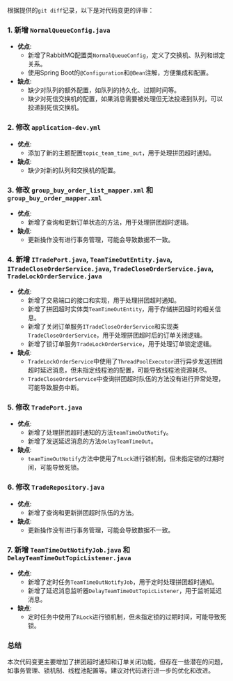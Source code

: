 根据提供的`git diff`记录，以下是对代码变更的评审：

### 1. 新增 `NormalQueueConfig.java`
- **优点**:
  - 新增了RabbitMQ配置类`NormalQueueConfig`，定义了交换机、队列和绑定关系。
  - 使用Spring Boot的`@Configuration`和`@Bean`注解，方便集成和配置。
- **缺点**:
  - 缺少对队列的额外配置，如队列的持久化、过期时间等。
  - 缺少对死信交换机的配置，如果消息需要被处理但无法投递到队列，可以投递到死信交换机。

### 2. 修改 `application-dev.yml`
- **优点**:
  - 添加了新的主题配置`topic_team_time_out`，用于处理拼团超时通知。
- **缺点**:
  - 缺少对新的队列和交换机的配置。

### 3. 修改 `group_buy_order_list_mapper.xml` 和 `group_buy_order_mapper.xml`
- **优点**:
  - 新增了查询和更新订单状态的方法，用于处理拼团超时逻辑。
- **缺点**:
  - 更新操作没有进行事务管理，可能会导致数据不一致。

### 4. 新增 `ITradePort.java`, `TeamTimeOutEntity.java`, `ITradeCloseOrderService.java`, `TradeCloseOrderService.java`, `TradeLockOrderService.java`
- **优点**:
  - 新增了交易端口的接口和实现，用于处理拼团超时通知。
  - 新增了拼团超时实体类`TeamTimeOutEntity`，用于存储拼团超时的相关信息。
  - 新增了关闭订单服务`ITradeCloseOrderService`和实现类`TradeCloseOrderService`，用于处理拼团超时后的订单关闭逻辑。
  - 新增了锁订单服务`TradeLockOrderService`，用于处理订单锁定逻辑。
- **缺点**:
  - `TradeLockOrderService`中使用了`ThreadPoolExecutor`进行异步发送拼团超时延迟消息，但未指定线程池的配置，可能导致线程池资源耗尽。
  - `TradeCloseOrderService`中查询拼团超时队伍的方法没有进行异常处理，可能导致服务中断。

### 5. 修改 `TradePort.java`
- **优点**:
  - 新增了处理拼团超时通知的方法`teamTimeOutNotify`。
  - 新增了发送延迟消息的方法`delayTeamTimeOut`。
- **缺点**:
  - `teamTimeOutNotify`方法中使用了`RLock`进行锁机制，但未指定锁的过期时间，可能导致死锁。

### 6. 修改 `TradeRepository.java`
- **优点**:
  - 新增了查询和更新拼团超时队伍的方法。
- **缺点**:
  - 更新操作没有进行事务管理，可能会导致数据不一致。

### 7. 新增 `TeamTimeOutNotifyJob.java` 和 `DelayTeamTimeOutTopicListener.java`
- **优点**:
  - 新增了定时任务`TeamTimeOutNotifyJob`，用于定时处理拼团超时通知。
  - 新增了延迟消息监听器`DelayTeamTimeOutTopicListener`，用于监听延迟消息。
- **缺点**:
  - 定时任务中使用了`RLock`进行锁机制，但未指定锁的过期时间，可能导致死锁。

### 总结
本次代码变更主要增加了拼团超时通知和订单关闭功能，但存在一些潜在的问题，如事务管理、锁机制、线程池配置等。建议对代码进行进一步的优化和改进。